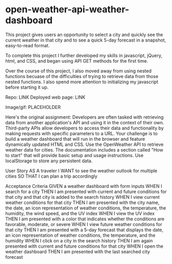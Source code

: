 # open-weather-api-weather-dashboard
This project gives users an opportunity to select a city and quickly see the current weather
in that city and to see a quick 5-day forecast in a snapshot, easy-to-read format.

To complete this project I further developed my skills in javascript, jQuery, html, and CSS, and 
began using API GET methods for the first time. 

Over the course of this project, I also moved away from using nested functions becuase of the difficulties 
of trying to retrieve data from those nested functions. I also spend more attention to initializing my
javascript before starting it up. 

Repo: LINK
Deployed web page: LINK

Image/gif: PLACEHOLDER

Here's the original assignment:
Developers are often tasked with retrieving data from another application's API and using it in the context of their own. Third-party APIs allow developers to access their data and functionality by making requests with specific parameters to a URL. Your challenge is to build a weather dashboard that will run in the browser and feature dynamically updated HTML and CSS.
Use the OpenWeather API to retrieve weather data for cities. The documentation includes a section called "How to start" that will provide basic setup and usage instructions. Use localStorage to store any persistent data.

User Story
AS A traveler
I WANT to see the weather outlook for multiple cities
SO THAT I can plan a trip accordingly

Acceptance Criteria
GIVEN a weather dashboard with form inputs
WHEN I search for a city
THEN I am presented with current and future conditions for that city and that city is added to the search history
WHEN I view current weather conditions for that city
THEN I am presented with the city name, the date, an icon representation of weather conditions, the temperature, the humidity, the wind speed, and the UV index
WHEN I view the UV index
THEN I am presented with a color that indicates whether the conditions are favorable, moderate, or severe
WHEN I view future weather conditions for that city
THEN I am presented with a 5-day forecast that displays the date, an icon representation of weather conditions, the temperature, and the humidity
WHEN I click on a city in the search history
THEN I am again presented with current and future conditions for that city
WHEN I open the weather dashboard
THEN I am presented with the last searched city forecast